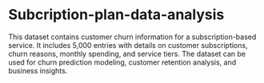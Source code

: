# Subcription-plan-data-analysis
This dataset contains customer churn information for a subscription-based service. It includes 5,000 entries with details on customer subscriptions, churn reasons, monthly spending, and service tiers. The dataset can be used for churn prediction modeling, customer retention analysis, and business insights.
